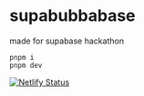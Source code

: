 # supabubbabase

made for supabase hackathon

```
pnpm i
pnpm dev
```


[![Netlify Status](https://api.netlify.com/api/v1/badges/9ec78a61-b701-4172-99d5-7fd2713d5173/deploy-status)](https://app.netlify.com/sites/supabubbabase/deploys)